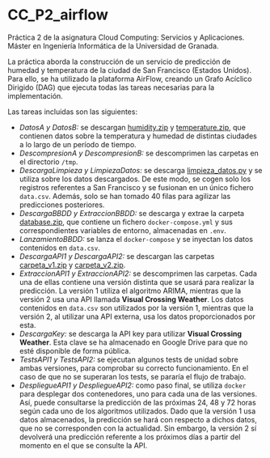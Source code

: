 # CC_P2_airflow
Práctica 2 de la asignatura Cloud Computing: Servicios y Aplicaciones.
Máster en Ingeniería Informática de la Universidad de Granada.

La práctica aborda la construcción de un servicio de predicción de humedad y temperatura de la ciudad de San Francisco (Estados Unidos). Para ello, se ha utilizado la plataforma AirFlow, creando un Grafo Acíclico Dirigido (DAG) que ejecuta todas las tareas necesarias para la implementación. 

<!-- aquí va el dag -->

Las tareas incluidas son las siguientes:

- *DatosA y DatosB:* se descargan [humidity.zip]() y [temperature.zip](), que contienen datos sobre la temperatura y humedad de distintas ciudades a lo largo de un período de tiempo. 
- *DescompresionA y DescompresionB:* se descomprimen las carpetas en el directorio `/tmp`.
- *DescargaLimpieza y LimpiezaDatos:* se descarga [limpieza_datos.py]() y se utiliza sobre los datos descargados. De este modo, se cogen solo los registros referentes a San Francisco y se fusionan en un único fichero `data.csv`. Además, solo se han tomado 40 filas para agilizar las predicciones posteriores.
- *DescargaBBDD y ExtraccionBBDD:* se descarga y extrae la carpeta [database.zip](https://github.com/aure-nogueras/CC_P2_airflow/blob/main/database.zip), que contiene un fichero `docker-compose.yml` y sus correspondientes variables de entorno, almacenadas en `.env`.
- *LanzamientoBBDD:* se lanza el `docker-compose` y se inyectan los datos contenidos en `data.csv`.
- *DescargaAPI1 y DescargaAPI2:* se descargan las carpetas [carpeta_v1.zip](https://github.com/aure-nogueras/CC_P2_airflow/blob/main/carpeta_v1.zip) y [carpeta_v2.zip](https://github.com/aure-nogueras/CC_P2_airflow/blob/main/carpeta_v2.zip). 
- *ExtraccionAPI1 y ExtraccionAPI2:* se descomprimen las carpetas. Cada una de ellas contiene una versión distinta que se usará para realizar la predicción. La versión 1 utiliza el algoritmo ARIMA, mientras que la versión 2 usa una API llamada **Visual Crossing Weather**. Los datos contenidos en `data.csv` son utilizados por la versión 1, mientras que la versión 2, al utilizar una API externa, usa los datos proporcionados por esta.
- *DescargaKey:* se descarga la API key para utilizar **Visual Crossing Weather**. Esta clave se ha almacenado en Google Drive para que no esté disponible de forma pública.
- *TestsAPI1 y TestsAPI2:* se ejecutan algunos tests de unidad sobre ambas versiones, para comprobar su correcto funcionamiento. En el caso de que no se superaran los tests, se pararía el flujo de trabajo.
- *DespliegueAPI1 y DespliegueAPI2:* como paso final, se utiliza `docker` para desplegar dos contenedores, uno para cada una de las versiones. Así, puede consultarse la predicción de las próximas 24, 48 y 72 horas según cada uno de los algoritmos utilizados. Dado que la versión 1 usa datos almacenados, la predicción se hará con respecto a dichos datos, que no se corresponden con la actualidad. Sin embargo, la versión 2 sí devolverá una predicción referente a los próximos días a partir del momento en el que se consulte la API.


